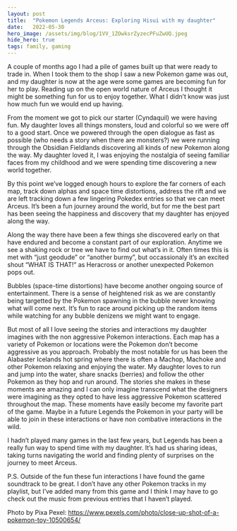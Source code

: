 ```yaml
---
layout:	post
title:	"Pokemon Legends Arceus: Exploring Hisui with my daughter"
date:	2022-05-30
hero_image: /assets/img/blog/1VV_1ZOwksrZyzecPFuZwUQ.jpeg
hide_hero: true
tags: family, gaming
---
```


A couple of months ago I had a pile of games built up that were ready to trade in. When I took them to the shop I saw a new Pokemon game was out, and my daughter is now at the age were some games are becoming fun for her to play. Reading up on the open world nature of Arceus I thought it might be something fun for us to enjoy together. What I didn’t know was just how much fun we would end up having.

From the moment we got to pick our starter (Cyndaquil) we were having fun. My daughter loves all things monsters, loud and colorful so we were off to a good start. Once we powered through the open dialogue as fast as possible (who needs a story when there are monsters?) we were running through the Obsidian Fieldlands discovering all kinds of new Pokemon along the way. My daughter loved it, I was enjoying the nostalgia of seeing familiar faces from my childhood and we were spending time discovering a new world together.

By this point we’ve logged enough hours to explore the far corners of each map, track down alphas and space time distortions, address the rift and we are left tracking down a few lingering Pokedex entries so that we can meet Arceus. It’s been a fun journey around the world, but for me the best part has been seeing the happiness and discovery that my daughter has enjoyed along the way.

Along the way there have been a few things she discovered early on that have endured and become a constant part of our exploration. Anytime we see a shaking rock or tree we have to find out what’s in it. Often times this is met with “just geodude” or “another burmy”, but occassionaly it’s an excited shout “WHAT IS THAT!” as Heracross or another unexpected Pokemon pops out.

Bubbles (space-time distortions) have become another ongoing source of entertainment. There is a sense of heightened risk as we are constantly being targetted by the Pokemon spawning in the bubble never knowing what will come next. It’s fun to race around picking up the random items while watching for any bubble denizens we might want to engage.

But most of all I love seeing the stories and interactions my daughter imagines with the non aggressive Pokemon interactions. Each map has a variety of Pokemon or locations were the Pokemon don’t become aggressive as you approach. Probably the most notable for us has been the Alabaster Icelands hot spring where there is often a Machop, Machoke and other Pokemon relaxing and enjoying the water. My daughter loves to run and jump into the water, share snacks (berries) and follow the other Pokemon as they hop and run around. The stories she makes in these moments are amazing and I can only imagine transcend what the designers were imagining as they opted to have less aggressive Pokemon scattered throughout the map. These moments have easily become my favorite part of the game. Maybe in a future Legends the Pokemon in your party will be able to join in these interactions or have non combative interactions in the wild.

I hadn’t played many games in the last few years, but Legends has been a really fun way to spend time with my daughter. It’s had us sharing ideas, taking turns navigating the world and finding plenty of surprises on the journey to meet Arceus.

P.S. Outside of the fun these fun interactions I have found the game soundtrack to be great. I don’t have any other Pokemon tracks in my playlist, but I’ve added many from this game and I think I may have to go check out the music from previous entries that I haven’t played.

Photo by Pixa Pexel: <https://www.pexels.com/photo/close-up-shot-of-a-pokemon-toy-10500654/>
